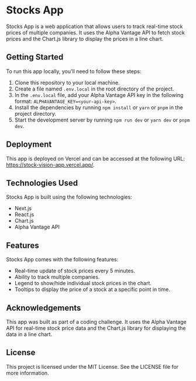 # Stocks App

Stocks App is a web application that allows users to track real-time stock prices of multiple companies. It uses the Alpha Vantage API to fetch stock prices and the Chart.js library to display the prices in a line chart.

## Getting Started

To run this app locally, you'll need to follow these steps:

1. Clone this repository to your local machine.
2. Create a file named `.env.local` in the root directory of the project.
3. In the `.env.local` file, add your Alpha Vantage API key in the following format: `ALPHAVANTAGE_KEY=<your-api-key>`.
4. Install the dependencies by running `npm install` or `yarn` or `pnpm` in the project directory.
5. Start the development server by running `npm run dev` or `yarn dev` or `pnpm dev`.

## Deployment

This app is deployed on Vercel and can be accessed at the following URL: https://stock-vision-app.vercel.app/.

## Technologies Used

Stocks App is built using the following technologies:

- Next.js
- React.js
- Chart.js
- Alpha Vantage API

## Features

Stocks App comes with the following features:

- Real-time update of stock prices every 5 minutes.
- Ability to track multiple companies.
- Legend to show/hide individual stock prices in the chart.
- Tooltips to display the price of a stock at a specific point in time.

## Acknowledgements

This app was built as part of a coding challenge. It uses the Alpha Vantage API for real-time stock price data and the Chart.js library for displaying the data in a line chart.

## License

This project is licensed under the MIT License. See the LICENSE file for more information.
